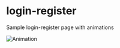 # login-register

Sample login-register page with animations



![Animation](https://media.giphy.com/media/5nd8MAENT1ifDi6lev/giphy.gif)
